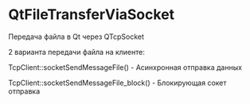 # QtFileTransferViaSocket
Передача файла в Qt через QTcpSocket

2 варианта передачи файла на клиенте:

TcpClient::socketSendMessageFile() - Асинхронная отправка данных

TcpClient::socketSendMessageFile_block() - Блокирующая сокет отправка
